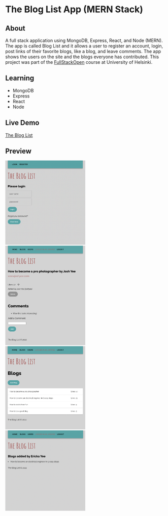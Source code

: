 # The Blog List App (MERN Stack)

## About 
A full stack application using MongoDB, Express, React, and Node (MERN). The app is called Blog List and it allows a user to register an account, login, post links of their favorite blogs, like a blog, and leave comments. The app shows the users on the site and the blogs everyone has contributed. This project was part of the <a href="https://github.com/thejoshyee/fullstackopen-2022">FullStackOpen</a> course at University of Helsinki.

## Learning
- MongoDB
- Express
- React
- Node

## Live Demo
<a href="https://shielded-escarpment-30877.herokuapp.com/">The Blog List</a>

## Preview
<img src="https://github.com/thejoshyee/bloglist-app/blob/main/preview-files/bloglist-login.png?raw=true" width="50%" />
<img src="https://github.com/thejoshyee/bloglist-app/blob/main/preview-files/bloglist-blogview.png?raw=true" width="50%" />
<img src="https://github.com/thejoshyee/bloglist-app/blob/main/preview-files/bloglist-blogs2.png?raw=true" width="50%" />
<img src="https://github.com/thejoshyee/bloglist-app/blob/main/preview-files/bloglist-blogs.png?raw=true" width="50%" />



